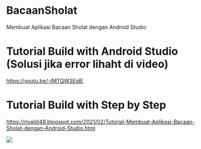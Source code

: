 # BacaanSholat
Membuat Aplikasi Bacaan Sholat dengan Android Studio

# Tutorial Build with Android Studio (Solusi jika error lihaht di video)
https://youtu.be/-tMTQW3EjdE

# Tutorial Build with Step by Step
https://rivaldi48.blogspot.com/2021/02/Tutorial-Membuat-Aplikasi-Bacaan-Sholat-dengan-Android-Studio.html

<img src="https://i9.ytimg.com/vi/-tMTQW3EjdE/maxresdefault.jpg?time=1612758300000&sqp=CJz6goEG&rs=AOn4CLD_3tad90WU1g_UC5CSFQF2WamRbA" data-canonical-src="https://i9.ytimg.com/vi/-tMTQW3EjdE/maxresdefault.jpg?time=1612758300000&sqp=CJz6goEG&rs=AOn4CLD_3tad90WU1g_UC5CSFQF2WamRbA" style="max-width:100%;">
